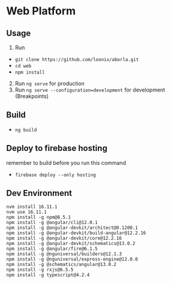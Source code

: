 # Web Platform

## Usage

1.  Run

- `git clone https://github.com/loonix/aborla.git`
- `cd web`
- `npm install`

2.  Run `ng serve` for production
3.  Run `ng serve --configuration=development` for development (Breakpoints)


## Build
- `ng build`

## Deploy to firebase hosting
remember to build before you run this command
- `firebase deploy --only hosting`

## Dev Environment
```
nvm install 16.11.1
nvm use 16.11.1
npm install -g npm@8.5.1
npm install -g @angular/cli@12.0.1
npm install -g @angular-devkit/architect@0.1200.1
npm install -g @angular-devkit/build-angular@12.2.16
npm install -g @angular-devkit/core@12.2.16
npm install -g @angular-devkit/schematics@13.0.2
npm install -g @angular/fire@6.1.5
npm install -g @nguniversal/builders@12.1.3
npm install -g @nguniversal/express-engine@12.0.0
npm install -g @schematics/angular@13.0.2
npm install -g rxjs@6.5.5
npm install -g typescript@4.2.4
```